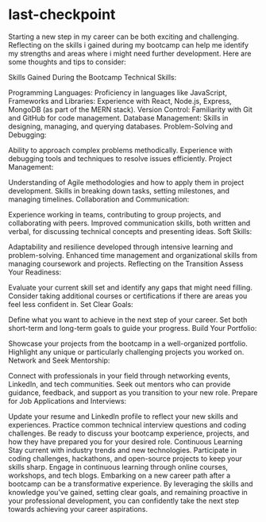# last-checkpoint

Starting a new step in my career can be both exciting and challenging. Reflecting on the skills i gained during my bootcamp can help me identify my strengths and areas where i might need further development. Here are some thoughts and tips to consider:

Skills Gained During the Bootcamp
Technical Skills:

Programming Languages: Proficiency in languages like JavaScript, 
Frameworks and Libraries: Experience with React, Node.js, Express, MongoDB (as part of the MERN stack).
Version Control: Familiarity with Git and GitHub for code management.
Database Management: Skills in designing, managing, and querying databases.
Problem-Solving and Debugging:

Ability to approach complex problems methodically.
Experience with debugging tools and techniques to resolve issues efficiently.
Project Management:

Understanding of Agile methodologies and how to apply them in project development.
Skills in breaking down tasks, setting milestones, and managing timelines.
Collaboration and Communication:

Experience working in teams, contributing to group projects, and collaborating with peers.
Improved communication skills, both written and verbal, for discussing technical concepts and presenting ideas.
Soft Skills:

Adaptability and resilience developed through intensive learning and problem-solving.
Enhanced time management and organizational skills from managing coursework and projects.
Reflecting on the Transition
Assess Your Readiness:

Evaluate your current skill set and identify any gaps that might need filling.
Consider taking additional courses or certifications if there are areas you feel less confident in.
Set Clear Goals:

Define what you want to achieve in the next step of your career.
Set both short-term and long-term goals to guide your progress.
Build Your Portfolio:

Showcase your projects from the bootcamp in a well-organized portfolio.
Highlight any unique or particularly challenging projects you worked on.
Network and Seek Mentorship:

Connect with professionals in your field through networking events, LinkedIn, and tech communities.
Seek out mentors who can provide guidance, feedback, and support as you transition to your new role.
Prepare for Job Applications and Interviews:

Update your resume and LinkedIn profile to reflect your new skills and experiences.
Practice common technical interview questions and coding challenges.
Be ready to discuss your bootcamp experience, projects, and how they have prepared you for your desired role.
Continuous Learning
Stay current with industry trends and new technologies.
Participate in coding challenges, hackathons, and open-source projects to keep your skills sharp.
Engage in continuous learning through online courses, workshops, and tech blogs.
Embarking on a new career path after a bootcamp can be a transformative experience. By leveraging the skills and knowledge you've gained, setting clear goals, and remaining proactive in your professional development, you can confidently take the next step towards achieving your career aspirations.








